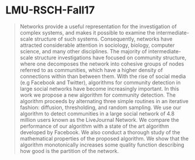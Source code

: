 # LMU-RSCH-Fall17

>  Networks provide a useful representation for the investigation of complex systems, and makes it possible to examine the intermediate-scale structure of such systems. Consequently, networks have attracted considerable attention in sociology, biology, computer science, and many other disciplines. The majority of intermediate-scale structure investigations have focused on community structure, where one decomposes the network into cohesive groups of nodes referred to as communities, which have a higher density of connections within than between them. With the rise of social media (e.g Facebook and Twitter), algorithms for community detection in large social networks have become increasingly important. In this work we propose a new algorithm for community detection. The algorithm proceeds by alternating three simple routines in an iterative fashion: diffusion, thresholding, and random sampling. We use our algorithm to detect communities in a large social network of 4.8 million users known as the LiveJournal Network. We compare the performance of our algorithm with a state of the art algorithm developed by Facebook. We also conduct a thorough study of the mathematical properties of the proposed algorithm. We show that the algorithm monotonically increases some quality function describing how good is the partition of the network.